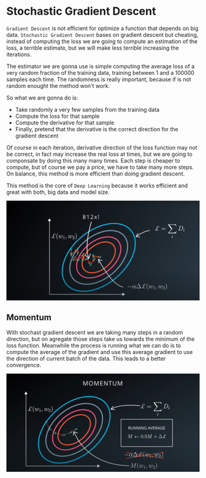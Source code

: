# Stochastic Gradient Descent

`Gradient Descent` is not efficient for optimize a function that depends on big data. `Stochastic Gradient Descent` bases on gradient descent but cheating, instead of computing the loss we are going to compute an estimation of the loss, a terrible estimate, but we will make less terrible increasing the iterations.

The estimator we are gonna use is simple computing the average loss of a very random fraction of the training data, training between 1 and a 100000 samples each time. The randomness is really important, because if is not random enought the method won't work.

So what we are gonna do is:

- Take randomly a very few samples from the training data
- Compute the loss for that sample
- Compute the derivative for that sample
- Finally, pretend that the derivative is the correct direction for the gradient descent

Of course in each iteration, derivative direction of the loss function may not be correct, in fact may increase the real loss at times, but we are going to componsate by doing this many many times. Each step is cheaper to compute, but of course we pay a price, we have to take many more steps. On balance, this method is more efficient than doing gradient descent.

This method is the core of `Deep Learning` because it works efficient and great with both, big data and model size.

![Udacity](./Img/stochastic-gradient-descent.png)

## Momentum

With stochast gradient descent we are taking many steps in a random direction, but on agregate those steps take us towards the minimum of the loss function. Meanwhile the process is running what we can do is to compute the average of the gradient and use this average gradient to use the direction of current batch of the data. This leads to a better convergence.

![Udacity](./Img/momentum-gradient-descent.png)
